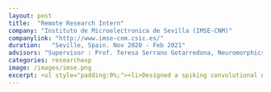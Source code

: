 ```yaml
---
layout: post
title:  "Remote Research Intern"
company: "Instituto de Microelectronica de Sevilla (IMSE-CNM)"
companylink: "http://www.imse-cnm.csic.es/"
duration:   "Seville, Spain. Nov 2020 - Feb 2021"
advisors: "Supervisor : Prof. Teresa Serrano Gotarredona, Neuromorphics Group"
categories: researchexp
image: /images/imse.png
excerpt: <ul style="padding:0%;"><li>Designed a spiking convolutional neural network to process responses of a dynamic vision sensor, generated using a retinal model based on foveal-pit inspired difference of Gaussian filters. <li>The use of circular-shifted parasol ganglion cells for filtering led to a 35% improvement in the classification accuracy compared to the alternate approach without any filtering.<li>The paper based on this research was published as part of CISS'21.</li></ul>
---
```

